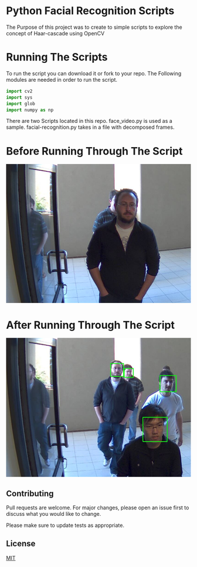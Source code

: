 # Python Facial Recognition Scripts
The Purpose of this project was to create to simple scripts to explore the concept of Haar-cascade using OpenCV

# Running The Scripts

To run the script you can download it or fork to your repo.
The Following modules are needed in order to run the script.

```python
import cv2
import sys
import glob
import numpy as np

```

There are two Scripts located in this repo. face_video.py is used as a sample. facial-recognition.py takes in a file with decomposed frames.

# Before Running Through The Script
![Test Image 1](https://github.com/delacruzj49/recognition/blob/master/Decomposed-frames/00000739.jpg)

# After Running Through The Script
![Test Image 2](https://github.com/delacruzj49/recognition/blob/master/Output-written-frames/frame651.jpg)

## Contributing
Pull requests are welcome. For major changes, please open an issue first to discuss what you would like to change.

Please make sure to update tests as appropriate.

## License
[MIT](https://choosealicense.com/licenses/mit/)